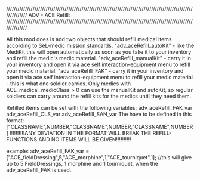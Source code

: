 //////////////////////////////////////////////////////////////////////////////////////////////////////////////
	ADV - ACE Refill:
//////////////////////////////////////////////////////////////////////////////////////////////////////////////

All this mod does is add two objects that should refill medical items according to SeL-medic mission standards.
"adv_aceRefill_autoKit" - like the MediKit this will open automatically as soon as you take it to your inventory and refill the medic's medic material.
"adv_aceRefill_manualKit" - carry it in your inventory and open it via ace self interaction-equipment menu to refill your medic material.
"adv_aceRefill_FAK" - carry it in your inventory and open it via ace self interaction-equipment menu to refill your medic material - this is what one soldier carries.
Only medics with ACE_medical_medicClass > 0 can use the manualKit and autoKit, so regular soldiers can carry around the refill kits for the medics until they need them.

Refilled items can be set with the following variables:
adv_aceRefill_FAK_var
adv_aceRefill_CLS_var
adv_aceRefill_SAN_var
The have to be defined in this format: ["CLASSNAME",NUMBER,"CLASSNAME",NUMBER,"CLASSNAME",NUMBER]
!!!!!!!!!!ANY DEVIATION IN THE FORMAT WILL BREAK THE REFILL-FUNCTIONS AND NO ITEMS WILL BE GIVEN!!!!!!!!!!

example:
adv_aceRefill_FAK_var = ["ACE_fieldDressing",5,"ACE_morphine",1,"ACE_tourniquet",1];	//this will give up to 5 FieldDressings, 1 morphine and 1 tourniquet, when the adv_aceRefill_FAK is used.